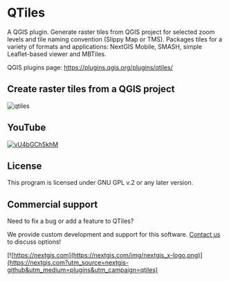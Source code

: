 # QTiles

A QGIS plugin. Generate raster tiles from QGIS project for selected zoom levels and tile naming convention (Slippy Map or TMS). Packages tiles for a variety of formats and applications: NextGIS Mobile, SMASH, simple Leaflet-based viewer and MBTiles. 

QGIS plugins page: https://plugins.qgis.org/plugins/qtiles/ 

## Create raster tiles from a QGIS project

![qtiles](https://github.com/nextgis/qgis_qtiles/assets/101568545/2fe48644-fe8a-405f-a528-f126b7b46e70)

## YouTube

[![vU4bGCh5khM](https://github.com/nextgis/qgis_qtiles/assets/101568545/44b0cf70-740e-42a9-93e2-77544f506884)](https://youtu.be/vU4bGCh5khM)

## License

This program is licensed under GNU GPL v.2 or any later version.

## Commercial support

Need to fix a bug or add a feature to QTiles?

We provide custom development and support for this software. [Contact us](https://nextgis.com/contact/?utm_source=nextgis-github&utm_medium=plugins&utm_campaign=qtiles) to discuss options!


[![https://nextgis.com](https://nextgis.com/img/nextgis_x-logo.png)](https://nextgis.com?utm_source=nextgis-github&utm_medium=plugins&utm_campaign=qtiles)
